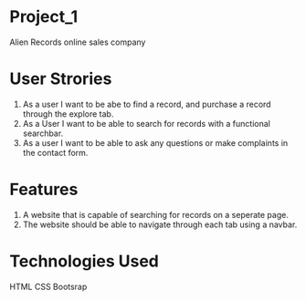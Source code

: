 # Project_1

Alien Records online sales company

# User Strories

1. As a user I want to be abe to find a record, and purchase a record through the explore tab.
2. As a User I want to be able to search for records with a functional searchbar.
3. As a user I want to be able to ask any questions or make complaints in the contact form.

# Features

1. A website that is capable of searching for records on a seperate page.
2. The website should be able to navigate through each tab using a navbar.

# Technologies Used

HTML
CSS
Bootsrap
